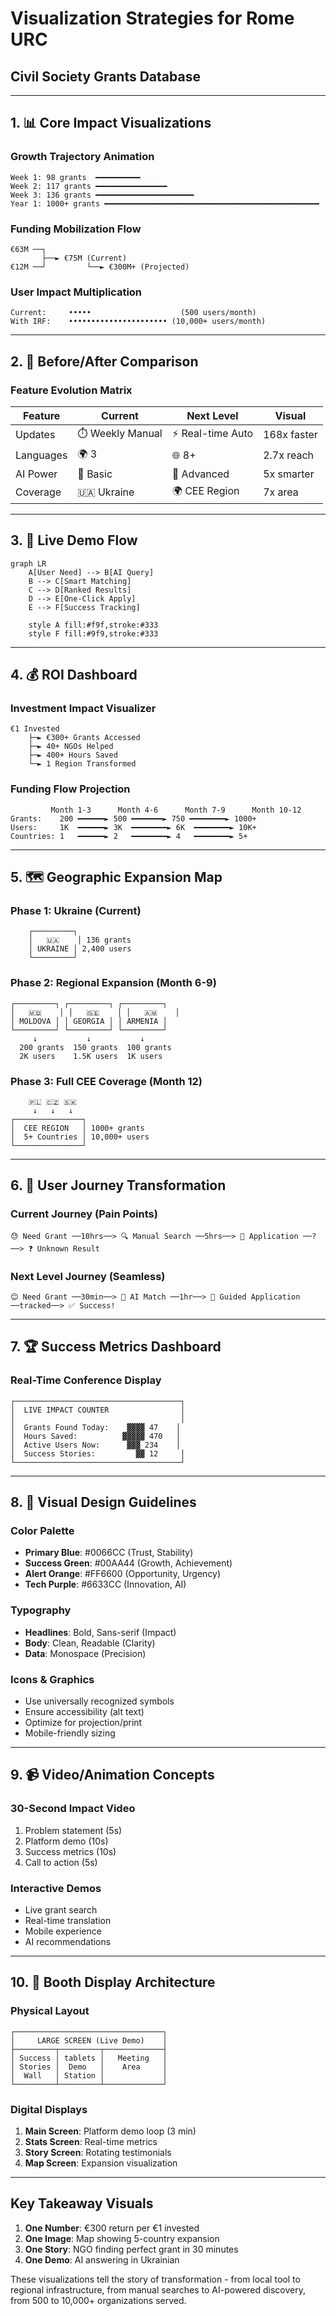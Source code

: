 # Visualization Strategies for Rome URC
## Civil Society Grants Database

---

## 1. 📊 Core Impact Visualizations

### Growth Trajectory Animation
```
Week 1: 98 grants  ━━━━━━━━━━
Week 2: 117 grants ━━━━━━━━━━━━━━━━
Week 3: 136 grants ━━━━━━━━━━━━━━━━━━━━━━
Year 1: 1000+ grants ━━━━━━━━━━━━━━━━━━━━━━━━━━━━━━━━━━━━━━━━━━━━━━━━
```

### Funding Mobilization Flow
```
€63M ──┐
       ├──► €75M (Current)
€12M ──┘         └──► €300M+ (Projected)
```

### User Impact Multiplication
```
Current:     •••••                    (500 users/month)
With IRF:    •••••••••••••••••••••• (10,000+ users/month)
```

---

## 2. 🔄 Before/After Comparison

### Feature Evolution Matrix

| Feature | Current | Next Level | Visual |
|---------|---------|------------|--------|
| Updates | ⏱️ Weekly Manual | ⚡ Real-time Auto | 168x faster |
| Languages | 🌍 3 | 🌐 8+ | 2.7x reach |
| AI Power | 🤖 Basic | 🧠 Advanced | 5x smarter |
| Coverage | 🇺🇦 Ukraine | 🌍 CEE Region | 7x area |

---

## 3. 🎯 Live Demo Flow

```mermaid
graph LR
    A[User Need] --> B[AI Query]
    B --> C[Smart Matching]
    C --> D[Ranked Results]
    D --> E[One-Click Apply]
    E --> F[Success Tracking]
    
    style A fill:#f9f,stroke:#333
    style F fill:#9f9,stroke:#333
```

---

## 4. 💰 ROI Dashboard

### Investment Impact Visualizer

```
€1 Invested
    ├─► €300+ Grants Accessed
    ├─► 40+ NGOs Helped  
    ├─► 400+ Hours Saved
    └─► 1 Region Transformed
```

### Funding Flow Projection
```
         Month 1-3      Month 4-6      Month 7-9      Month 10-12
Grants:    200 ━━━━━━► 500 ━━━━━━━► 750 ━━━━━━━━► 1000+
Users:     1K  ━━━━━━► 3K  ━━━━━━━━► 6K  ━━━━━━━━► 10K+
Countries: 1   ━━━━━━► 2   ━━━━━━━━► 4   ━━━━━━━━► 5+
```

---

## 5. 🗺️ Geographic Expansion Map

### Phase 1: Ukraine (Current)
```
    ┌─────────┐
    │   🇺🇦    │ 136 grants
    │ UKRAINE │ 2,400 users
    └─────────┘
```

### Phase 2: Regional Expansion (Month 6-9)
```
┌─────────┐ ┌─────────┐ ┌─────────┐
│   🇲🇩    │ │   🇬🇪    │ │   🇦🇲    │
│ MOLDOVA │ │ GEORGIA │ │ ARMENIA │
└─────────┘ └─────────┘ └─────────┘
     ↓           ↓           ↓
  200 grants  150 grants  100 grants
  2K users    1.5K users  1K users
```

### Phase 3: Full CEE Coverage (Month 12)
```
    🇵🇱 🇨🇿 🇸🇰
     ↓   ↓   ↓
┌───────────────┐
│  CEE REGION   │ 1000+ grants
│  5+ Countries │ 10,000+ users
└───────────────┘
```

---

## 6. 📱 User Journey Transformation

### Current Journey (Pain Points)
```
😓 Need Grant ──10hrs──> 🔍 Manual Search ──5hrs──> 📝 Application ──?──> ❓ Unknown Result
```

### Next Level Journey (Seamless)
```
😊 Need Grant ──30min──> 🤖 AI Match ──1hr──> 📝 Guided Application ──tracked──> ✅ Success!
```

---

## 7. 🏆 Success Metrics Dashboard

### Real-Time Conference Display
```
┌─────────────────────────────────────┐
│  LIVE IMPACT COUNTER                │
│                                     │
│  Grants Found Today:    ▓▓▓▓ 47    │
│  Hours Saved:          ▓▓▓▓▓ 470   │
│  Active Users Now:      ▓▓▓ 234    │
│  Success Stories:         ▓▓ 12     │
└─────────────────────────────────────┘
```

---

## 8. 🎨 Visual Design Guidelines

### Color Palette
- **Primary Blue**: #0066CC (Trust, Stability)
- **Success Green**: #00AA44 (Growth, Achievement)  
- **Alert Orange**: #FF6600 (Opportunity, Urgency)
- **Tech Purple**: #6633CC (Innovation, AI)

### Typography
- **Headlines**: Bold, Sans-serif (Impact)
- **Body**: Clean, Readable (Clarity)
- **Data**: Monospace (Precision)

### Icons & Graphics
- Use universally recognized symbols
- Ensure accessibility (alt text)
- Optimize for projection/print
- Mobile-friendly sizing

---

## 9. 📹 Video/Animation Concepts

### 30-Second Impact Video
1. Problem statement (5s)
2. Platform demo (10s)
3. Success metrics (10s)
4. Call to action (5s)

### Interactive Demos
- Live grant search
- Real-time translation
- Mobile experience
- AI recommendations

---

## 10. 🎪 Booth Display Architecture

### Physical Layout
```
┌─────────────────────────────────┐
│     LARGE SCREEN (Live Demo)    │
├─────────┬─────────┬─────────────┤
│ Success │ tablets │   Meeting   │
│ Stories │  Demo   │    Area     │
│  Wall   │ Station │             │
└─────────┴─────────┴─────────────┘
```

### Digital Displays
1. **Main Screen**: Platform demo loop (3 min)
2. **Stats Screen**: Real-time metrics
3. **Story Screen**: Rotating testimonials
4. **Map Screen**: Expansion visualization

---

## Key Takeaway Visuals

1. **One Number**: €300 return per €1 invested
2. **One Image**: Map showing 5-country expansion
3. **One Story**: NGO finding perfect grant in 30 minutes
4. **One Demo**: AI answering in Ukrainian

These visualizations tell the story of transformation - from local tool to regional infrastructure, from manual searches to AI-powered discovery, from 500 to 10,000+ organizations served.